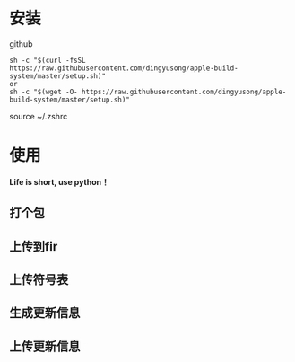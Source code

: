 
# 安装

github

```
sh -c "$(curl -fsSL https://raw.githubusercontent.com/dingyusong/apple-build-system/master/setup.sh)" 
or
sh -c "$(wget -O- https://raw.githubusercontent.com/dingyusong/apple-build-system/master/setup.sh)" 
```

source ~/.zshrc



# 使用

**Life is  short, use python！**



## 打个包



## 上传到fir



## 上传符号表



## 生成更新信息



## 上传更新信息

















